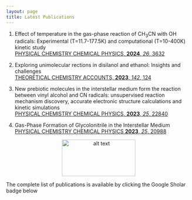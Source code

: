```yaml
---
layout: page
title: Latest Publications
---
```


1. Effect of temperature in the gas-phase reaction of CH<sub>3</sub>CN with OH radicals: Experimental (T=11.7-177.5K) and computational (T=10-400K) kinetic study  
   [PHYSICAL CHEMISTRY CHEMICAL PHYSICS, **2024**, _26_, 3632](https://pubs.rsc.org/en/content/articlelanding/2024/cp/d3cp04944b)

2. Exploring unimolecular rections in disilanol and ethanol: Insights and challenges  
[THEORETICAL CHEMISTRY ACCOUNTS, **2023**, _142_, 124](https://link.springer.com/article/10.1007/s00214-023-03062-0)

3. New prebiotic molecules in the interstellar medium form the reaction between vinyl alcohol and CN radicals: unsupervised reaction mechanism discovery, accurate electronic structure calculations and kinetic simulations  
[PHYSICAL CHEMISTRY CHEMICAL PHYSICS, **2023**, _25_, 22840](https://pubs.rsc.org/en/content/articlelanding/2023/cp/d3cp02571c)

 4. Gas-Phase Formation of Glycolonitrile in the Interstellar Medium   
[PHYSICAL CHEMISTRY CHEMICAL PHYSICS **2023**, _25_, 20988](https://pubs.rsc.org/en/content/articlelanding/2023/cp/d3cp02379f)

<p align="center">
   <img src="[logo.png](https://raw.githubusercontent.com/emartineznunez/emartineznunez.github.io/main/ISM.jpg)" alt="alt text" width="200" height="100">
</p>


The complete list of publications is available by clicking the Google Sholar badge below
